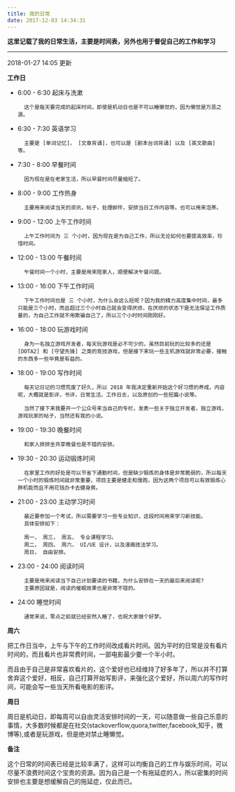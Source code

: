 ```yaml
---
title: 我的日常
date: 2017-12-03 14:34:31
---
```


**这里记载了我的日常生活，主要是时间表，另外也用于督促自己的工作和学习**

---------------------------------------------------------

2018-01-27 14:05 更新

**工作日**

- 6:00 - 6:30 起床与洗漱
        
        这个是每天要完成的起床时间，即使是机动日也是不可以睡懒觉的，因为懒觉是万恶之源。

- 6:30 - 7:30 英语学习

        主要是 [单词记忆]， [文章背诵]，也可以是 [剧本台词背诵] 以及 [英文歌曲] 等。
        
- 7:30 - 8:00 早餐时间

        因为现在是在老家生活，所以早餐时间尽量缩短了。

- 8:00 - 9:00 工作热身

        主要用来阅读当天的资讯，帖子，处理邮件，安排当日工作内容等。也可以用来泡茶。

- 9:00 - 12:00 上午工作时间

        上午工作时间为 三 个小时，因为现在是为自己工作，所以无论如何也要提高效率，珍惜时间。

- 12:00 - 13:00 午餐时间

        午餐时间一个小时，主要是用来陪家人，顺便解决午餐问题。

- 13:00 - 16:00 下午工作时间

        下午工作时间也是 三 个小时，为什么会这么短呢？因为我的精力高度集中时间，最多只能是三个小时，而且超过三个小时自己就会变得厌烦，在厌烦的状态下是无法保证工作质量的，为自己工作就不用欺骗自己了，所以三个小时时间刚刚好。

- 16:00 - 18:00 玩游戏时间

        身为一名独立游戏开发者，每天玩游戏是必不可少的，虽然目前玩的比较多的还是 [DOTA2] 和 [守望先锋] 之类的竞技游戏，但是接下来玩一些主机游戏就非常必要，接触的东西多一些毕竟是有益的。

- 18:00 - 19:00 写作时间

        每天记日记的习惯荒废了好久，所以 2018 年我决定重新开始这个好习惯的养成，内容呢，大概就是影评，书评，日常生活，工作日志，以及原创的一些短篇小说等。

        当然了接下来我要开一个公众号来当自己的专栏，发表一些关于独立开发者，独立游戏，游戏玩家的帖子，当然还有我的小说。

- 19:00 - 19:30 晚餐时间

        和家人排排坐共享晚餐也是不错的安排。

- 19:30 - 20:30 运动锻炼时间

        在家里工作的好处是可以节省下通勤时间，但是缺少锻炼的身体是非常脆弱的，所以每天一个小时的锻炼时间就非常重要，项目主要是健走和慢跑，因为这两个项目可以有效锻炼心肺机能而且不用花钱办卡去健身房。

- 21:00 - 23:00 主动学习时间

        最近要参加一个考试，所以需要学习一些专业知识，这段时间用来学习新技能。
        具体安排如下：

        周一， 周三， 周五， 专业课程学习。
        周二， 周四， 周六， UI/UE 设计，以及漫画技法学习。
        周日， 自由安排。

- 23:00 - 24:00 阅读时间

        主要是用来阅读当下自己计划要读的书籍，为什么安排在一天的最后来阅读呢?
        主要原因就是，阅读的催眠效果也是非常不错的。

- 24:00 睡觉时间

        通常来说，零点之前就已经安然入睡了，也祝大家做个好梦。


**周六**

把工作日当中，上午与下午的工作时间改成看片时间。因为平时的日常是没有看片时间的，而且看片也非常费时间，一部电影最少要一个半小时。

而且由于自己是非常喜欢看片的，这个爱好也已经维持了好多年了，所以并不打算舍弃这个爱好，相反，自己打算开始写影评，来强化这个爱好，所以周六的写作时间，可能会写一些当天所看电影的影评。

**周日**

周日是机动日，即每周可以自由灵活安排时间的一天，可以随意做一些自己乐意的事情，大多数时候都是在社交(stackoverflow,quora,twitter,facebook,知乎，微博等),或者是玩游戏，但是绝对禁止睡懒觉。

**备注**

这个日常的时间表已经是比较丰满了，这样可以均衡自己的工作与娱乐时间，可以尽量不浪费时间这个宝贵的资源。因为自己是一个有拖延症的人，所以密集的时间安排也主要是想缓解自己的拖延症，仅此而已。